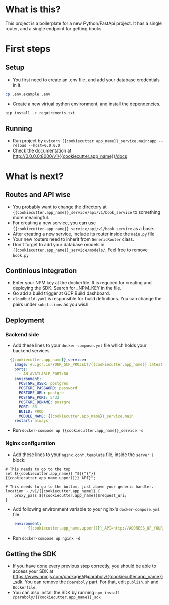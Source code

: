 # What is this?
This project is a boilerplate for a new Python/FastApi project. It has a single router, and a single endpoint for getting books.
# First steps
## Setup
- You first need to create an .env file, and add your database credentials in it.
```bash
cp .env.example .env
```
- Create a new virtual python environment, and install the dependencies.
```bash
pip install -r requirements.txt
```
## Running
- Run project by `uvicorn {{cookiecutter.app_name}}_service.main:app --reload --host=0.0.0.0`
- Check the documentation at http://0.0.0.0:8000/v1/{{cookiecutter.app_name}}/docs

# What is next?
## Routes and API wise
- You probably want to change the directory at `{{cookiecutter.app_name}}_service/api/v1/book_service` to something more meaningful.
- For creating a new service, you can use `{{cookiecutter.app_name}}_service/api/v1/book_service` as a base.
- After creating a new service, include its router inside the `main.py` file
- Your new routers need to inherit from `GenericRouter` class.
- Don't forget to add your database models in `{{cookiecutter.app_name}}_service/models/`. Feel free to remove `book.py`

## Continious integration
- Enter your NPM key at the dockerfile. It is required for creating and deploying the SDK. Search for _NPM_KEY in the file.
- Go add a build trigger at GCP Build dashboard.
- `cloudbuild.yaml` is responsible for build definitions. You can change the pairs under `substitions` as you wish.
  
## Deployment
### Backend side
- Add these lines to your `docker-compose.yml` file which holds your backend services
```yaml
  {{cookiecutter.app_name}}_service:
    image: eu.gcr.io/YOUR_GCP_PROJECT/{{cookiecutter.app_name}}:latest
    ports:
      - AN_AVAILABLE_PORT:80
    environment:
      POSTGRE_USER: postgres
      POSTGRE_PASSWORD: password
      POSTGRE_URL: postgre
      POSTGRE_PORT: 5432
      POSTGRE_DBNAME: postgre
      PORT: 80
      BUILD: PROD
      MODULE_NAME: {{cookiecutter.app_name}}_service.main
    restart: always

```
- Run `docker-compose up {{cookiecutter.app_name}}_service -d`

### Nginx configuration
- Add these lines to your `nginx.conf.template` file, inside the `server {` block:
```nginx
# This needs to go to the top
set ${{cookiecutter.app_name}} "${{"{"}}{{cookiecutter.app_name.upper()}}_API}";

# This needs to go to the bottom, just above your generic handler.
location ~ /v1/{{cookiecutter.app_name}} {
    proxy_pass ${{cookiecutter.app_name}}$request_uri;
}
```
- Add following environment variable to your nginx's `docker-compose.yml` file:
```yaml
    environment:
        - {{cookiecutter.app_name.upper()}}_API=http://ADDRESS_OF_YOUR_BACKEND:THE_AVAILABLE_PORT_YOU_HAVE_SET_IN_DOCKER_COMPOSE
```
- Run `docker-compose up nginx -d`

## Getting the SDK
- If you have done every previous step correctly, you should be able to access your SDK at https://www.npmjs.com/package/@paraboly/{{cookiecutter.app_name}}_sdk. You can remove the `@paraboly` part. For that, edit `publish.sh` and `Dockerfile`.
- You can also install the SDK by running `npm install @paraboly/{{cookiecutter.app_name}}_sdk`
